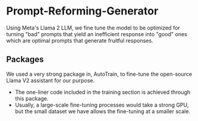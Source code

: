 # Prompt-Reforming-Generator
Using Meta's Llama 2 LLM, we fine tune the model to be optimized for turning "bad" prompts that yield an inefficient response into "good" ones which are optimal prompts that generate fruitful responses.

## Packages

We used a very strong package in, AutoTrain, to fine-tune the open-source Llama V2 assistant for our purpose.
 - The one-liner code included in the training section is achieved through this package.
 - Usually, a large-scale fine-tuning processes would take a strong GPU, but the small dataset we have allows the fine-tuning at a smaller scale.
